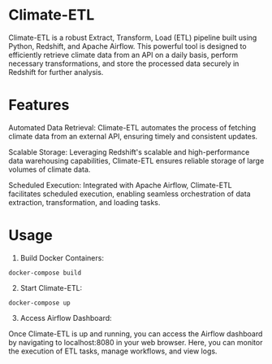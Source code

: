 # Climate-ETL

Climate-ETL is a robust Extract, Transform, Load (ETL) pipeline built using Python, Redshift, and Apache Airflow. This powerful tool is designed to efficiently retrieve climate data from an API on a daily basis, perform necessary transformations, and store the processed data securely in Redshift for further analysis.

# Features

Automated Data Retrieval: Climate-ETL automates the process of fetching climate data from an external API, ensuring timely and consistent updates.

Scalable Storage: Leveraging Redshift's scalable and high-performance data warehousing capabilities, Climate-ETL ensures reliable storage of large volumes of climate data.

Scheduled Execution: Integrated with Apache Airflow, Climate-ETL facilitates scheduled execution, enabling seamless orchestration of data extraction, transformation, and loading tasks.

# Usage

1. Build Docker Containers:

```
docker-compose build
```

2. Start Climate-ETL:

```
docker-compose up
```

3. Access Airflow Dashboard:

Once Climate-ETL is up and running, you can access the Airflow dashboard by navigating to localhost:8080 in your web browser. Here, you can monitor the execution of ETL tasks, manage workflows, and view logs.
